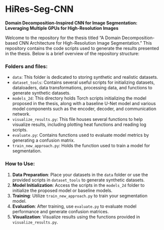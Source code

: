 # HiRes-Seg-CNN

**Domain Decomposition-Inspired CNN for Image Segmentation: Leveraging Multiple GPUs for High-Resolution Images**

Welcome to the repository for the thesis titled “A Domain Decomposition-based CNN Architecture for High-Resolution Image Segmentation.” This repository contains the code scripts used to generate the results presented in the thesis. Below is a brief overview of the repository structure:

### Folders and files:

- `data`: This folder is dedicated to storing synthetic and realistic datasets.
- `dataset_tools`: Contains several useful scripts for initializing datasets, dataloaders, data transformations, processing data, and functions to generate synthetic datasets.
- `models_2d`: This directory holds Torch scripts initializing the model proposed in the thesis, along with a baseline U-Net model and various model components such as the encoder, decoder, and communication network.
- `visualize_results.py`: This file houses several functions to help visualize results, including plotting heat functions and reading log scripts.
- `evaluate.py`: Contains functions used to evaluate model metrics by generating a confusion matrix.
- `train_new_approach.py`: Holds the function used to train a model for segmentation.

### How to Use:

1. **Data Preparation**: Place your datasets in the `data` folder or use the provided scripts in `dataset_tools` to generate synthetic datasets.
2. **Model Initialization**: Access the scripts in the `models_2d` folder to initialize the proposed model or baseline models.
3. **Training**: Utilize `train_new_approach.py` to train your segmentation model.
4. **Evaluation**: After training, use `evaluate.py` to evaluate model performance and generate confusion matrices.
5. **Visualization**: Visualize results using the functions provided in `visualize_results.py`.
